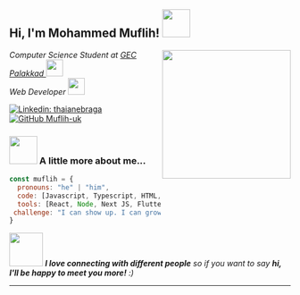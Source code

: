 <h2> Hi, I'm Mohammed Muflih! <img src="https://media.giphy.com/media/mGcNjsfWAjY5AEZNw6/giphy.gif" width="50"></h2>
<img align='right' src="https://media1.giphy.com/media/v1.Y2lkPTc5MGI3NjExOGJucnZtOTk5bW1mMjJzaG02bmx4cjdtc3V1OHU1c2F4dGdiMm1rMiZlcD12MV9pbnRlcm5hbF9naWZfYnlfaWQmY3Q9Zw/Va9jxZ4trzONrdMLrm/giphy.gif" width="230">
<p><em>Computer Science Student at <a href="https://gecskp.ac.in/">GEC Palakkad  </a><img src="https://media.giphy.com/media/v1.Y2lkPTc5MGI3NjExN3o1MnIwaWR2ZXB1Ymp4Z3NodTZ4bGhvZDN5NmRnaGo0ZXR5d2h0MyZlcD12MV9naWZzX3NlYXJjaCZjdD1n/TPJnC36kY11vc05p7V/giphy.gif" width="30"></br>Web Developer  <img src="https://media.giphy.com/media/v1.Y2lkPTc5MGI3NjExNzhua2lkNHQ3a2prc3R1Z3lranJuN25zNjNyY24xamJmNHlkd2dudCZlcD12MV9naWZzX3NlYXJjaCZjdD1n/xuWkuYl33i28fIwkBM/giphy.gif" width="30"> 
</em></p>

[![Linkedin: thaianebraga](https://img.shields.io/badge/-muflih-blue?style=flat-square&logo=Linkedin&logoColor=white&link=https://www.linkedin.com/in/muflih9605/)](https://www.linkedin.com/in/muflih9605/)
[![GitHub Muflih-uk](https://img.shields.io/github/followers/muflih-uk?label=follow&style=social)](https://github.com/Muflih-uk)


### <img src="https://media.giphy.com/media/VgCDAzcKvsR6OM0uWg/giphy.gif" width="50"> A little more about me...  

```javascript
const muflih = {
  pronouns: "he" | "him",
  code: [Javascript, Typescript, HTML, CSS, Python],
  tools: [React, Node, Next JS, Flutter, Express.js],
 challenge: "I can show up. I can grow"
}
```

<img src="https://media.giphy.com/media/LnQjpWaON8nhr21vNW/giphy.gif" width="60"> <em><b>I love connecting with different people</b> so if you want to say <b>hi, I'll be happy to meet you more!</b> :)</em>

---

